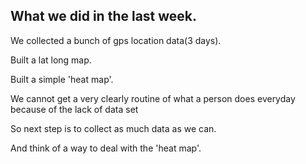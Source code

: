 ## What we did in the last week.

We collected a bunch of gps location data(3 days).

Built a lat long map.

Built a simple 'heat map'.

We cannot get a very clearly routine of what a person does everyday because of the lack of data set

So next step is to collect as much data as we can.

And think of a way to deal with the 'heat map'.

 
